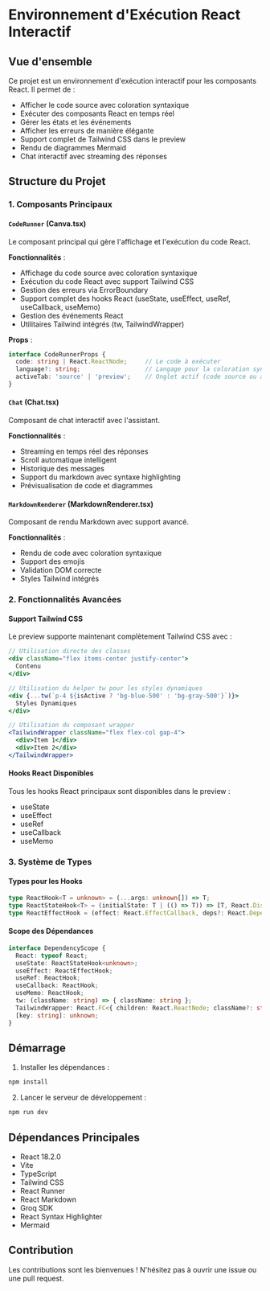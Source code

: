 # Environnement d'Exécution React Interactif

## Vue d'ensemble

Ce projet est un environnement d'exécution interactif pour les composants React. Il permet de :
- Afficher le code source avec coloration syntaxique
- Exécuter des composants React en temps réel
- Gérer les états et les événements
- Afficher les erreurs de manière élégante
- Support complet de Tailwind CSS dans le preview
- Rendu de diagrammes Mermaid
- Chat interactif avec streaming des réponses

## Structure du Projet

### 1. Composants Principaux

#### `CodeRunner` (Canva.tsx)
Le composant principal qui gère l'affichage et l'exécution du code React.

**Fonctionnalités** :
- Affichage du code source avec coloration syntaxique
- Exécution du code React avec support Tailwind CSS
- Gestion des erreurs via ErrorBoundary
- Support complet des hooks React (useState, useEffect, useRef, useCallback, useMemo)
- Gestion des événements React
- Utilitaires Tailwind intégrés (tw, TailwindWrapper)

**Props** :
```typescript
interface CodeRunnerProps {
  code: string | React.ReactNode;     // Le code à exécuter
  language?: string;                  // Langage pour la coloration syntaxique
  activeTab: 'source' | 'preview';    // Onglet actif (code source ou aperçu)
}
```

#### `Chat` (Chat.tsx)
Composant de chat interactif avec l'assistant.

**Fonctionnalités** :
- Streaming en temps réel des réponses
- Scroll automatique intelligent
- Historique des messages
- Support du markdown avec syntaxe highlighting
- Prévisualisation de code et diagrammes

#### `MarkdownRenderer` (MarkdownRenderer.tsx)
Composant de rendu Markdown avec support avancé.

**Fonctionnalités** :
- Rendu de code avec coloration syntaxique
- Support des emojis
- Validation DOM correcte
- Styles Tailwind intégrés

### 2. Fonctionnalités Avancées

#### Support Tailwind CSS
Le preview supporte maintenant complètement Tailwind CSS avec :
```jsx
// Utilisation directe des classes
<div className="flex items-center justify-center">
  Contenu
</div>

// Utilisation du helper tw pour les styles dynamiques
<div {...tw(`p-4 ${isActive ? 'bg-blue-500' : 'bg-gray-500'}`)}>
  Styles Dynamiques
</div>

// Utilisation du composant wrapper
<TailwindWrapper className="flex flex-col gap-4">
  <div>Item 1</div>
  <div>Item 2</div>
</TailwindWrapper>
```

#### Hooks React Disponibles
Tous les hooks React principaux sont disponibles dans le preview :
- useState
- useEffect
- useRef
- useCallback
- useMemo

### 3. Système de Types

#### Types pour les Hooks
```typescript
type ReactHook<T = unknown> = (...args: unknown[]) => T;
type ReactStateHook<T> = (initialState: T | (() => T)) => [T, React.Dispatch<React.SetStateAction<T>>];
type ReactEffectHook = (effect: React.EffectCallback, deps?: React.DependencyList) => void;
```

#### Scope des Dépendances
```typescript
interface DependencyScope {
  React: typeof React;
  useState: ReactStateHook<unknown>;
  useEffect: ReactEffectHook;
  useRef: ReactHook;
  useCallback: ReactHook;
  useMemo: ReactHook;
  tw: (className: string) => { className: string };
  TailwindWrapper: React.FC<{ children: React.ReactNode; className?: string }>;
  [key: string]: unknown;
}
```

## Démarrage

1. Installer les dépendances :
```bash
npm install
```

2. Lancer le serveur de développement :
```bash
npm run dev
```

## Dépendances Principales

- React 18.2.0
- Vite
- TypeScript
- Tailwind CSS
- React Runner
- React Markdown
- Groq SDK
- React Syntax Highlighter
- Mermaid

## Contribution

Les contributions sont les bienvenues ! N'hésitez pas à ouvrir une issue ou une pull request.
